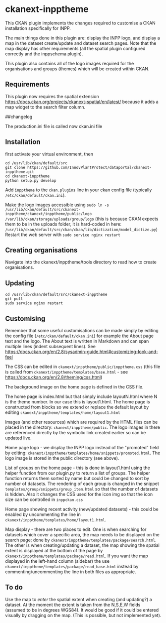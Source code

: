 # ckanext-inpptheme

This CKAN plugin implements the changes required to customise a CKAN installation specifically for INPP.

The main things done in this plugin are: display the INPP logo, and display a map in the dataset create/update and dataset search pages. Note that the map display has other requirements (all the spatial plugin configured correctly and the inppschema plugin).

This plugin also contains all of the logo images required for the organisations and groups (themes) which will be created within CKAN.

## Requirements

This plugin now requires the spatial extension
https://docs.ckan.org/projects/ckanext-spatial/en/latest/
because it adds a map widget to the search filter column.

##changelog

The production.ini file is called now ckan.ini file

## Installation

first activate your virtual environment, then
```
cd /usr/lib/ckan/default/src
git clone https://github.com/InnovPlantProtect/dataportal/ckanext-inpptheme.git
cd ckanext-inpptheme
python setup.py develop
```

Add `inpptheme` to the `ckan.plugins` line in your ckan config file (typically `/etc/ckan/default/ckan.ini`).

Make the logo images accessible
using `sudo ln -s /usr/lib/ckan/default/src/ckanext-inpptheme/ckanext/inpptheme/public/logo /var/lib/ckan/storage/uploads/group/logo`
(this is because CKAN expects them to be in the uploads folder,
it is hard-coded in here: `/usr/lib/ckan/default/src/ckan/ckan/lib/dictization/model_dictize.py`)
Restart the web server with `sudo service nginx restart`

## Creating organisations

Navigate into the ckanext/inpptheme/tools directory to read how to create organisations.

## Updating

```
cd /usr/lib/ckan/default/src/ckanext-inpptheme
git pull
sudo service nginx restart
```

## Customising

Remember that some useful customisations can be made simply by editing the config file (`/etc/ckan/default/ckan.ini`) for example the About page text and the logo. The About text is written in Markdown and can span multiple lines (indent subsequent lines). See https://docs.ckan.org/en/2.8/sysadmin-guide.html#customizing-look-and-feel

The CSS can be edited in `ckanext/inpptheme/public/inpptheme.css` (this file is called from `ckanext/inpptheme/templates/base.html` - see https://docs.ckan.org/en/2.8/theming/css.html)

The background image on the home page is defined in the CSS file.

The home page is index.html but that simply include layoutN.html where N is the theme number. In our case this is layout1.html.
The home page is constructed from blocks so we extend or replace the default layout by editing `ckanext/inpptheme/templates/home/layout1.html`

Images (and other resources) which are required by the HTML files can be placed in the directory: `ckanext/inpptheme/public`.  The logo images in there are referenced directly by the symbolic link created earlier so can be updated live.

Home page logo - we display the INPP logo instead of the "promoted" field by editing: `ckanext/inpptheme/templates/home/snippets/promoted.html`. The logo image is stored in the public directory (see above).

List of groups on the home page - this is done in layout1.html using the helper function from our plugin.py to return a list of groups. The helper function returns them sorted by name but could be changed to sort by number of datasets.
The rendering of each group is changed in the snippet `templates/group/snippets/group_item.html` so that the number of datasets is hidden.
Also it changes the CSS used for the icon img so that the icon size can be controlled in `inppckan.css`

Home page showing recent activity (new/updated datasets) - this could be enabled by uncommenting the line in `ckanext/inpptheme/templates/home/layout1.html`.

Map display - there are two places to edit. One is when searching for datasets which cover a specific area, the map needs to be displayed on the search page; done by `ckanext/inpptheme/templates/package/search.html`. The other is when creating/updating a dataset, the map showing the spatial extent is displayed at the bottom of the page by `ckanext/inpptheme/templates/package/read.html`. If you want the map displayed in the left-hand column (sidebar) the use `ckanext/inpptheme/templates/package/read_base.html` instead by commenting/uncommenting the line in both files as appropriate.

## To do

Use the map to _enter_ the spatial extent when creating (and updating?) a dataset. At the moment the extent is taken from the N,S,E,W fields (assumed to be in degrees WGS84). It would be good if it could be entered visually by dragging on the map. (This is possible, but not implemented yet).
